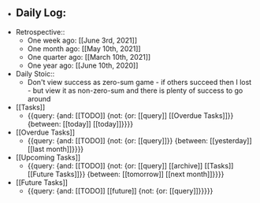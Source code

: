 - Daily Log:
    - 
- Retrospective::
    - One week ago: [[June 3rd, 2021]]
    - One month ago: [[May 10th, 2021]]
    - One quarter ago: [[March 10th, 2021]]
    - One year ago: [[June 10th, 2020]]
- Daily Stoic::
    - Don't view success as zero-sum game - if others succeed then I lost  - but view it as non-zero-sum and there is plenty of success to go around
- [[Tasks]]
    - {{query: {and: [[TODO]] {not: {or: [[query]] [[Overdue Tasks]]}} {between: [[today]] [[today]]}}}}
- [[Overdue Tasks]]
    - {{query: {and: [[TODO]] {not: {or: [[query]]}} {between: [[yesterday]] [[last month]]}}}}
- [[Upcoming Tasks]]
    - {{query: {and: [[TODO]] {not: {or: [[query]] [[archive]] [[Tasks]] [[Future Tasks]]}} {between: [[tomorrow]] [[next month]]}}}}
- [[Future Tasks]]
    - {{query: {and: [[TODO]] [[future]] {not: {or: [[query]]}}}}}
